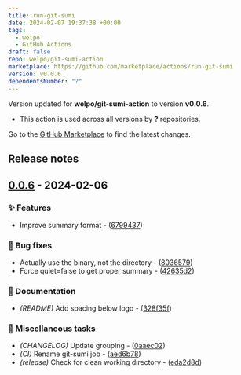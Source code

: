 ```yaml
---
title: run-git-sumi
date: 2024-02-07 19:37:38 +00:00
tags:
  - welpo
  - GitHub Actions
draft: false
repo: welpo/git-sumi-action
marketplace: https://github.com/marketplace/actions/run-git-sumi
version: v0.0.6
dependentsNumber: "?"
---
```



Version updated for **welpo/git-sumi-action** to version **v0.0.6**.
- This action is used across all versions by **?** repositories.

Go to the [GitHub Marketplace](https://github.com/marketplace/actions/run-git-sumi) to find the latest changes.

## Release notes

## [0.0.6](https://github.com/welpo/git-sumi-action/compare/v0.0.2..v0.0.6) - 2024-02-06

### ✨ Features

- Improve summary format - ([6799437](https://github.com/welpo/git-sumi-action/commit/6799437971d36cf5897694d2262dc799b326824a))

### 🐛 Bug fixes

- Actually use the binary, not the directory - ([8036579](https://github.com/welpo/git-sumi-action/commit/8036579a3154c6fed137d5487866723564bbf7cb))
- Force quiet=false to get proper summary - ([42635d2](https://github.com/welpo/git-sumi-action/commit/42635d2183cc6b0c6a3bd84e20b7a74f4871ee19))

### 📝 Documentation

- *(README)* Add spacing below logo - ([328f35f](https://github.com/welpo/git-sumi-action/commit/328f35fdfee3ce38c06403a6f72ad714bf12cccc))

### 🔧 Miscellaneous tasks

- *(CHANGELOG)* Update grouping - ([0aaec02](https://github.com/welpo/git-sumi-action/commit/0aaec02881d3e45b5341a4c46b2b3be8e2af09e8))
- *(CI)* Rename git-sumi job - ([aed6b78](https://github.com/welpo/git-sumi-action/commit/aed6b78378edaf3fe14b432aec2cb91a37ba961e))
- *(release)* Check for clean working directory - ([eda2d8d](https://github.com/welpo/git-sumi-action/commit/eda2d8d0a585e7aba00b2ac28eea9dbe5fd860d5))
